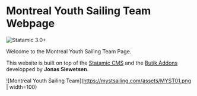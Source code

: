 # Montreal Youth Sailing Team Webpage

![Statamic 3.0+](https://img.shields.io/badge/Statamic-3.0+-FF269E?style=for-the-badge&link=https://statamic.com)

Welcome to the Montreal Youth Sailing Team Page.

This website is built on top of the [Statamic CMS](https://statamic.com) and the [Butik Addons](https://statamic.com/addons/jonassiewertsen/statamic-butik) developped by **Jonas Siewetsen**.

![Montreal Youth Sailing Team](https://mystsailing.com/assets/MYST01.png | width=100)

